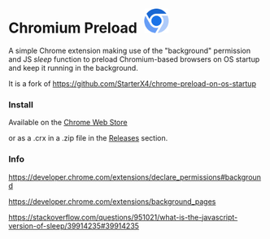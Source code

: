 # Chromium Preload &nbsp;<img src="https://raw.githubusercontent.com/Alex313031/Chromium-Preload/main/icon.png" width="48">
A simple Chrome extension making use of the "background" permission and JS *sleep* function to preload Chromium-based browsers on OS startup and keep it running in the background.

It is a fork of https://github.com/StarterX4/chrome-preload-on-os-startup

### Install
Available on the [Chrome Web Store](https://chrome.google.com/webstore/detail/chromium-preload/ddjnfplagacilcnjpindbdcopccndihj)

or as a .crx in a .zip file in the [Releases](https://github.com/Alex313031/Chromium-Preload/releases) section.

### Info
https://developer.chrome.com/extensions/declare_permissions#background

https://developer.chrome.com/extensions/background_pages

https://stackoverflow.com/questions/951021/what-is-the-javascript-version-of-sleep/39914235#39914235

